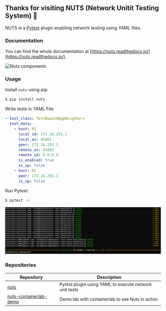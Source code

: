 ## Thanks for visiting NUTS (Network Unitit Testing System) 👋

NUTS is a [Pytest](https://docs.pytest.org/) plugin enabling network testing using YAML files.

### Documentation

You can find the whole documentation at [https://nuts.readthedocs.io/](https://nuts.readthedocs.io/).

![Nuts components](https://raw.githubusercontent.com/network-unit-testing-system/nuts/master/docs/source/images/nuts-ablauf-en.drawio.png)

### Usage

Install ``nuts`` using pip:

```bash
$ pip install nuts
```

Write tests in YAML File:

```yaml
- test_class: TestNapalmBgpNeighbors
  test_data:
    - host: R1
      local_id: 172.16.255.1
      local_as: 45001
      peer: 172.16.255.2
      remote_as: 45002
      remote_id: 0.0.0.0
      is_enabled: true
      is_up: false
    - host: R2
      peer: 172.16.255.2
      is_up: false
```

Run Pytest:

```bash
$ pytest -v
```

![Nuts successful](https://github.com/network-unit-testing-system/nuts-containerlab-demo/blob/main/imgs/successful.png?raw=true)


### Repositories


| Repository | Description |
| --- | --- |
| [nuts](https://github.com/network-unit-testing-system/nuts) | Pytest plugin using YAML to execute network unit tests |
| [nuts-containerlab-demo](https://github.com/network-unit-testing-system/nuts-containerlab-demo) | Demo lab with containerlab to see Nuts in action |

